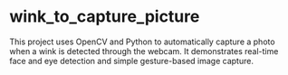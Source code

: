 # wink_to_capture_picture
This project uses OpenCV and Python to automatically capture a photo when a wink is detected through the webcam. It demonstrates real-time face and eye detection and simple gesture-based image capture.

